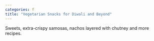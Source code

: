 ```yaml
---
categories: f
title: "Vegetarian Snacks for Diwali and Beyond"
---
```

Sweets, extra-crispy samosas, nachos layered with chutney and more recipes.